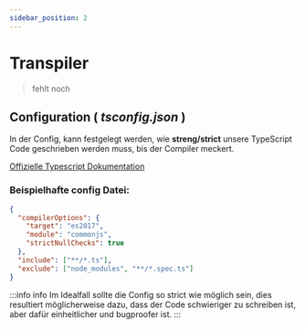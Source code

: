 ```yaml
---
sidebar_position: 2
---
```


# Transpiler

> fehlt noch

## Configuration ( _tsconfig.json_ )

In der Config, kann festgelegt werden, wie **streng/strict** unsere TypeScript Code geschrieben werden muss, bis der Compiler meckert.

[Offizielle Typescript Dokumentation](https://www.typescriptlang.org/tsconfig)

### Beispielhafte config Datei:

```json
{
  "compilerOptions": {
    "target": "es2017",
    "module": "commonjs",
    "strictNullChecks": true
  },
  "include": ["**/*.ts"],
  "exclude": ["node_modules", "**/*.spec.ts"]
}
```

:::info info
Im Idealfall sollte die Config so strict wie möglich sein, dies resultiert möglicherweise dazu, dass der Code schwieriger zu schreiben ist, aber dafür einheitlicher und bugproofer ist.
:::
